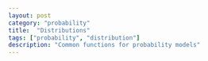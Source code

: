```yaml
---
layout: post
category: "probability"
title:  "Distributions"
tags: ["probability", "distribution"]
description: "Common functions for probability models"
---
```

